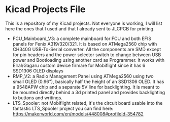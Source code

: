# Kicad Projects File

This is a repository of my Kicad projects. Not everyone is working, I will list here the ones that I used and that I already sent to JLCPCB for printing.

* FCU_Mainboard_V3: a complete mainboard for FCU and both EFIS panels for Fenix A319/320/321. It is based on ATMega2560 chip with CH340G USB-To-Serial converter. All the components are SMD except for pin headers and the power selector switch to change between USB power and Bootloading using another card as Programmer. It works with Elral/Gagaru custom device firmare for Mobiflight since it has 6 SSD1306 OLED displays
* RMP_V2: a Radio Management Panel using ATMega2560 using two small OLED (0.96"), basically half the height of an SSD1306 OLED. It has a 9548APW chip and a separate 5V line for backlighting. It is meant to be mounted directly behind a 3d printed panel and provides backlighting to buttons and writings.
* LTS_Spooler: not Mobiflight related, it's the circuit board usable into the fantastic LTS_Spooler project you can find here: https://makerworld.com/en/models/448008#profileId-354782